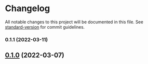 # Changelog

All notable changes to this project will be documented in this file. See [standard-version](https://github.com/conventional-changelog/standard-version) for commit guidelines.

### 0.1.1 (2022-03-11)

## [0.1.0](https://github.com/haiilo/catalyst/compare/@haiilo/catalyst-icons/v0.0.14...@haiilo/catalyst-icons/v0.1.0) (2022-03-07)
